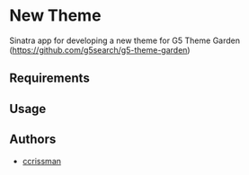 # New Theme

Sinatra app for developing a new theme for G5 Theme Garden (https://github.com/g5search/g5-theme-garden)


## Requirements



## Usage


## Authors

  * [ccrissman](http://www.ccrissman.com)
